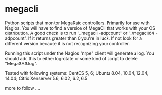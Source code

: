 # megacli
Python scripts that monitor MegaRaid controllers. Primarily for use with Nagios.
You will have to find a version of MegaCli that works with your OS distribution. A good check is to run "./megacli -adpcount" or "./megacli64 -adpcount". If it returns greater than 0 you're in luck. If not look for a different version because it is not recognizing your controller.

Running this script under the Nagios "nrpe" client will generate a log. You should add this to either logrotate or some kind of script to delete "MegaSAS.log".

Tested with following systems: CentOS 5, 6; Ubuntu 8.04, 10.04, 12.04, 14.04; Citrix Xenserver 5.6, 6.02, 6.2, 6.5

more to follow ....
